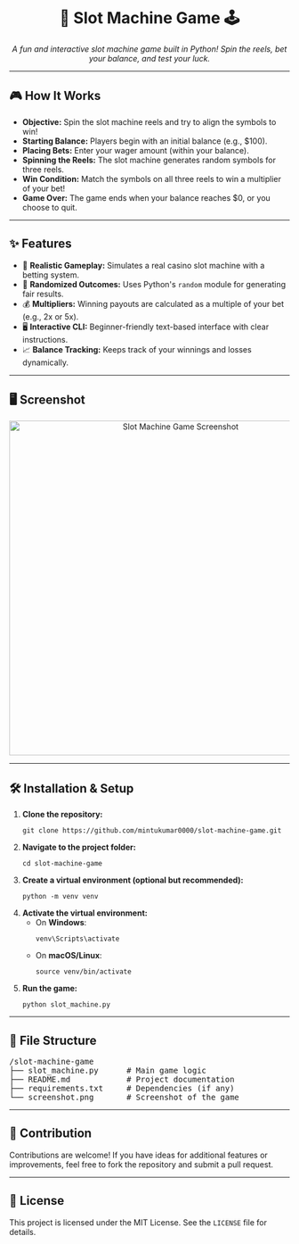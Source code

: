<h1 align="center">🎰 Slot Machine Game 🕹️</h1>
<p align="center">
  <em>A fun and interactive slot machine game built in Python! Spin the reels, bet your balance, and test your luck.</em>
</p>

---

<h2>🎮 How It Works</h2>
<ul>
  <li><strong>Objective:</strong> Spin the slot machine reels and try to align the symbols to win!</li>
  <li><strong>Starting Balance:</strong> Players begin with an initial balance (e.g., $100).</li>
  <li><strong>Placing Bets:</strong> Enter your wager amount (within your balance).</li>
  <li><strong>Spinning the Reels:</strong> The slot machine generates random symbols for three reels.</li>
  <li><strong>Win Condition:</strong> Match the symbols on all three reels to win a multiplier of your bet!</li>
  <li><strong>Game Over:</strong> The game ends when your balance reaches $0, or you choose to quit.</li>
</ul>

---

<h2>✨ Features</h2>
<ul>
  <li>🎲 <strong>Realistic Gameplay:</strong> Simulates a real casino slot machine with a betting system.</li>
  <li>🎰 <strong>Randomized Outcomes:</strong> Uses Python's <code>random</code> module for generating fair results.</li>
  <li>💰 <strong>Multipliers:</strong> Winning payouts are calculated as a multiple of your bet (e.g., 2x or 5x).</li>
  <li>🖥️ <strong>Interactive CLI:</strong> Beginner-friendly text-based interface with clear instructions.</li>
  <li>📈 <strong>Balance Tracking:</strong> Keeps track of your winnings and losses dynamically.</li>
</ul>

---

<h2>🖥️ Screenshot</h2>
<p align="center">
  <img src="./screenshot.png" alt="Slot Machine Game Screenshot" width="600" />
</p>

---

<h2>🛠️ Installation & Setup</h2>
<ol>
  <li><strong>Clone the repository:</strong>
    <pre><code>git clone https://github.com/mintukumar0000/slot-machine-game.git</code></pre>
  </li>
  <li><strong>Navigate to the project folder:</strong>
    <pre><code>cd slot-machine-game</code></pre>
  </li>
  <li><strong>Create a virtual environment (optional but recommended):</strong>
    <pre><code>python -m venv venv</code></pre>
  </li>
  <li><strong>Activate the virtual environment:</strong>
    <ul>
      <li>On <strong>Windows</strong>:
        <pre><code>venv\Scripts\activate</code></pre>
      </li>
      <li>On <strong>macOS/Linux</strong>:
        <pre><code>source venv/bin/activate</code></pre>
      </li>
    </ul>
  </li>
  <li><strong>Run the game:</strong>
    <pre><code>python slot_machine.py</code></pre>
  </li>
</ol>

---

<h2>📂 File Structure</h2>
<pre>
/slot-machine-game
├── slot_machine.py      # Main game logic
├── README.md            # Project documentation
├── requirements.txt     # Dependencies (if any)
└── screenshot.png       # Screenshot of the game
</pre>

---

<h2>🤝 Contribution</h2>
<p>Contributions are welcome! If you have ideas for additional features or improvements, feel free to fork the repository and submit a pull request.</p>

---

<h2>📜 License</h2>
<p>This project is licensed under the MIT License. See the <code>LICENSE</code> file for details.</p>
